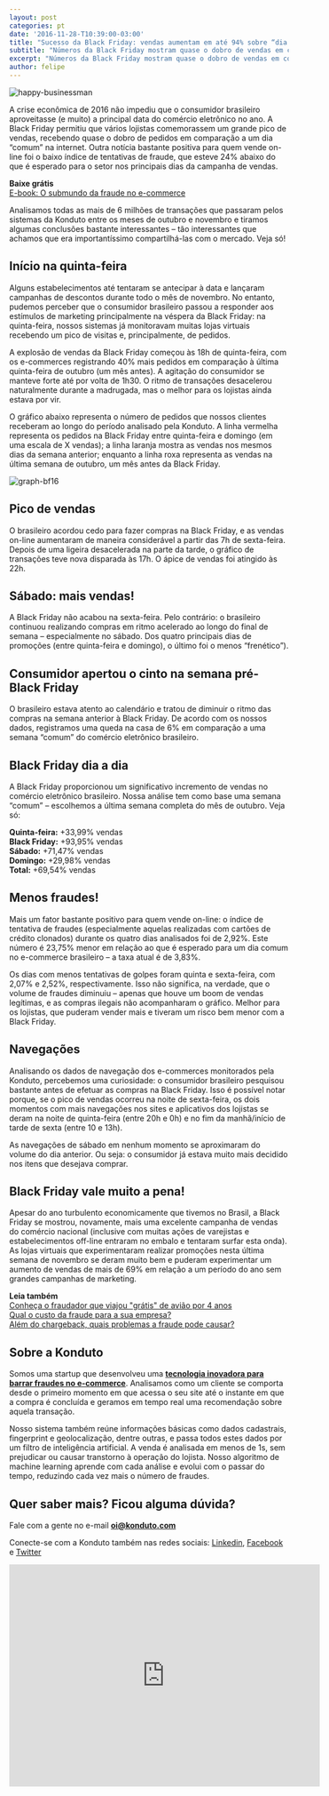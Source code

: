 ```yaml
---
layout: post
categories: pt
date: '2016-11-28-T10:39:00-03:00'
title: "Sucesso da Black Friday: vendas aumentam em até 94% sobre “dia comum”"
subtitle: "Números da Black Friday mostram quase o dobro de vendas em comparação a um dia normal no e-commerce"
excerpt: "Números da Black Friday mostram quase o dobro de vendas em comparação a um dia normal no e-commerce"
author: felipe
---
```


![happy-businessman](/images/161128_happy_businessman_bf.png)

A crise econômica de 2016 não impediu que o consumidor brasileiro aproveitasse (e muito) a principal data do comércio eletrônico no ano. A Black Friday permitiu que vários lojistas comemorassem um grande pico de vendas, recebendo quase o dobro de pedidos em comparação a um dia “comum” na internet. Outra notícia bastante positiva para quem vende on-line foi o baixo índice de tentativas de fraude, que esteve 24% abaixo do que é esperado para o setor nos principais dias da campanha de vendas.

**Baixe grátis**  
[E-book: O submundo da fraude no e-commerce](ebooks.konduto.com/submundo-da-fraude?utm_source=konduto&utm_medium=blog&utm_campaign=conteudo-dadosbf16)  

Analisamos todas as mais de 6 milhões de transações que passaram pelos sistemas da Konduto entre os meses de outubro e novembro e tiramos algumas conclusões bastante interessantes – tão interessantes que achamos que era importantíssimo compartilhá-las com o mercado. Veja só! 


## Início na quinta-feira

Alguns estabelecimentos até tentaram se antecipar à data e lançaram campanhas de descontos durante todo o mês de novembro. No entanto, pudemos perceber que o consumidor brasileiro passou a responder aos estímulos de marketing principalmente na véspera da Black Friday: na quinta-feira, nossos sistemas já monitoravam muitas lojas virtuais recebendo um pico de visitas e, principalmente, de pedidos.

A explosão de vendas da Black Friday começou às 18h de quinta-feira, com os e-commerces registrando 40% mais pedidos em comparação à última quinta-feira de outubro (um mês antes). A agitação do consumidor se manteve forte até por volta de 1h30. O ritmo de transações desacelerou naturalmente durante a madrugada, mas o melhor para os lojistas ainda estava por vir. 

O gráfico abaixo representa o número de pedidos que nossos clientes receberam ao longo do período analisado pela Konduto. A linha vermelha representa os pedidos na Black Friday entre quinta-feira e domingo (em uma escala de X vendas); a linha laranja mostra as vendas nos mesmos dias da semana anterior; enquanto a linha roxa representa as vendas na última semana de outubro, um mês antes da Black Friday. 

![graph-bf16](/images/161128_bf16.png)


## Pico de vendas

O brasileiro acordou cedo para fazer compras na Black Friday, e as vendas on-line aumentaram de maneira considerável a partir das 7h de sexta-feira. Depois de uma ligeira desacelerada na parte da tarde, o gráfico de transações teve nova disparada às 17h. O ápice de vendas foi atingido às 22h.


## Sábado: mais vendas!

A Black Friday não acabou na sexta-feira. Pelo contrário: o brasileiro continuou realizando compras em ritmo acelerado ao longo do final de semana – especialmente no sábado. Dos quatro principais dias de promoções (entre quinta-feira e domingo), o último foi o menos “frenético”).


## Consumidor apertou o cinto na semana pré-Black Friday

O brasileiro estava atento ao calendário e tratou de diminuir o ritmo das compras na semana anterior à Black Friday. De acordo com os nossos dados, registramos uma queda na casa de 6% em comparação a uma semana “comum” do comércio eletrônico brasileiro.


## Black Friday dia a dia

A Black Friday proporcionou um significativo incremento de vendas no comércio eletrônico brasileiro. Nossa análise tem como base uma semana “comum” – escolhemos a última semana completa do mês de outubro. Veja só:   

**Quinta-feira:** +33,99% vendas  
**Black Friday:** +93,95% vendas  
**Sábado:** +71,47% vendas  
**Domingo:** +29,98% vendas  
**Total:** +69,54% vendas


## Menos fraudes!

Mais um fator bastante positivo para quem vende on-line: o índice de tentativa de fraudes (especialmente aquelas realizadas com cartões de crédito clonados) durante os quatro dias analisados foi de 2,92%. Este número é 23,75% menor em relação ao que é esperado para um dia comum no e-commerce brasileiro – a taxa atual é de 3,83%. 

Os dias com menos tentativas de golpes foram quinta e sexta-feira, com 2,07% e 2,52%, respectivamente. Isso não significa, na verdade, que o volume de fraudes diminuiu – apenas que houve um boom de vendas legítimas, e as compras ilegais não acompanharam o gráfico. Melhor para os lojistas, que puderam vender mais e tiveram um risco bem menor com a Black Friday. 



## Navegações

Analisando os dados de navegação dos e-commerces monitorados pela Konduto, percebemos uma curiosidade: o consumidor brasileiro pesquisou bastante antes de efetuar as compras na Black Friday. Isso é possível notar porque, se o pico de vendas ocorreu na noite de sexta-feira, os dois momentos com mais navegações nos sites e aplicativos dos lojistas se deram na noite de quinta-feira (entre 20h e 0h) e no fim da manhã/início de tarde de sexta (entre 10 e 13h).

As navegações de sábado em nenhum momento se aproximaram do volume do dia anterior. Ou seja: o consumidor já estava muito mais decidido nos itens que desejava comprar.


## Black Friday vale muito a pena!

Apesar do ano turbulento economicamente que tivemos no Brasil, a Black Friday se mostrou, novamente, mais uma excelente campanha de vendas do comércio nacional (inclusive com muitas ações de varejistas e estabelecimentos off-line entraram no embalo e tentaram surfar esta onda). As lojas virtuais que experimentaram realizar promoções nesta última semana de novembro se deram muito bem e puderam experimentar um aumento de vendas de mais de 69% em relação a um período do ano sem grandes campanhas de marketing. 

**Leia também**  
[Conheça o fraudador que viajou "grátis" de avião por 4 anos](https://blog.konduto.com/pt/2016/10/fraudador-vip-passagens-aereas/?utm_source=konduto&utm_medium=blog&utm_campaign=conteudo-dadosbf16)  
[Qual o custo da fraude para a sua empresa?](https://blog.konduto.com/pt/2016/09/custo-da-fraude/?utm_source=konduto&utm_medium=blog&utm_campaign=conteudo-dadosbf16)  
[Além do chargeback, quais problemas a fraude pode causar?](https://blog.konduto.com/pt/2016/03/5-problemas-fraude-alem-chargeback/?utm_source=konduto&utm_medium=blog&utm_campaign=conteudo-dadosbf16)

## Sobre a Konduto

Somos uma startup que desenvolveu uma **[tecnologia inovadora para barrar fraudes no e-commerce](http://konduto.com/?utm_source=konduto&utm_medium=blog&utm_campaign=conteudo)**. Analisamos como um cliente se comporta desde o primeiro momento em que acessa o seu site até o instante em que a compra é concluída e geramos em tempo real uma recomendação sobre aquela transação.

Nosso sistema também reúne informações básicas como dados cadastrais, fingerprint e geolocalização, dentre outras, e passa todos estes dados por um filtro de inteligência artificial. A venda é analisada em menos de 1s, sem prejudicar ou causar transtorno à operação do lojista. Nosso algoritmo de machine learning aprende com cada análise e evolui com o passar do tempo, reduzindo cada vez mais o número de fraudes.
 
## Quer saber mais? Ficou alguma dúvida? 

Fale com a gente no e-mail **oi@konduto.com**         	
 
Conecte-se com a Konduto também nas redes sociais: [Linkedin](https://www.linkedin.com/company/konduto), [Facebook](https://www.facebook.com/konduto) e [Twitter](https://twitter.com/Konduto_) 
 
<iframe src="https://www.facebook.com/plugins/video.php?href=https%3A%2F%2Fwww.facebook.com%2Fkonduto%2Fvideos%2F613187352119217%2F&show_text=1&width=560" width="560" height="400" style="border:none;overflow:hidden" scrolling="no" frameborder="0" allowTransparency="true"></iframe>

